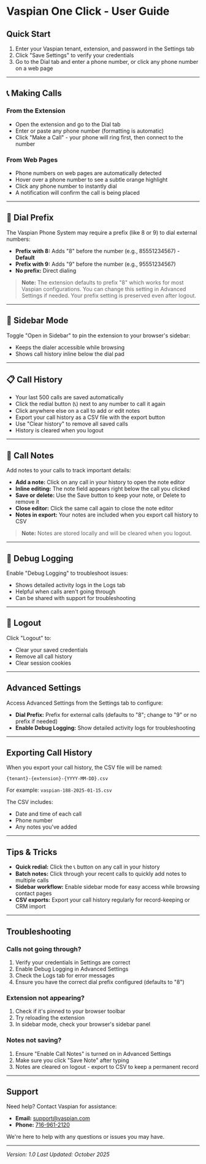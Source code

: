 # Vaspian One Click - User Guide

## Quick Start

1. Enter your Vaspian tenant, extension, and password in the Settings tab
2. Click "Save Settings" to verify your credentials
3. Go to the Dial tab and enter a phone number, or click any phone number on a web page

---

## 📞 Making Calls

### From the Extension

- Open the extension and go to the Dial tab
- Enter or paste any phone number (formatting is automatic)
- Click "Make a Call" - your phone will ring first, then connect to the number

### From Web Pages

- Phone numbers on web pages are automatically detected
- Hover over a phone number to see a subtle orange highlight
- Click any phone number to instantly dial
- A notification will confirm the call is being placed

---

## 🔢 Dial Prefix

The Vaspian Phone System may require a prefix (like 8 or 9) to dial external numbers:

- **Prefix with 8:** Adds "8" before the number (e.g., 85551234567) - **Default**
- **Prefix with 9:** Adds "9" before the number (e.g., 95551234567)
- **No prefix:** Direct dialing

> **Note:** The extension defaults to prefix "8" which works for most Vaspian configurations. You can change this setting in Advanced Settings if needed. Your prefix setting is preserved even after logout.

---

## 📱 Sidebar Mode

Toggle "Open in Sidebar" to pin the extension to your browser's sidebar:

- Keeps the dialer accessible while browsing
- Shows call history inline below the dial pad

---

## 📋 Call History

- Your last 500 calls are saved automatically
- Click the redial button (📞) next to any number to call it again
- Click anywhere else on a call to add or edit notes
- Export your call history as a CSV file with the export button
- Use "Clear history" to remove all saved calls
- History is cleared when you logout

---

## 📝 Call Notes

Add notes to your calls to track important details:

- **Add a note:** Click on any call in your history to open the note editor
- **Inline editing:** The note field appears right below the call you clicked
- **Save or delete:** Use the Save button to keep your note, or Delete to remove it
- **Close editor:** Click the same call again to close the note editor
- **Notes in export:** Your notes are included when you export call history to CSV

> **Note:** Notes are stored locally and will be cleared when you logout.

---

## 🔧 Debug Logging

Enable "Debug Logging" to troubleshoot issues:

- Shows detailed activity logs in the Logs tab
- Helpful when calls aren't going through
- Can be shared with support for troubleshooting

---

## 🚪 Logout

Click "Logout" to:

- Clear your saved credentials
- Remove all call history
- Clear session cookies

---

## Advanced Settings

Access Advanced Settings from the Settings tab to configure:

- **Dial Prefix:** Prefix for external calls (defaults to "8"; change to "9" or no prefix if needed)
- **Enable Debug Logging:** Show detailed activity logs for troubleshooting

---

## Exporting Call History

When you export your call history, the CSV file will be named:

```
{tenant}-{extension}-{YYYY-MM-DD}.csv
```

For example: `vaspian-188-2025-01-15.csv`

The CSV includes:
- Date and time of each call
- Phone number
- Any notes you've added

---

## Tips & Tricks

- **Quick redial:** Click the 📞 button on any call in your history
- **Batch notes:** Click through your recent calls to quickly add notes to multiple calls
- **Sidebar workflow:** Enable sidebar mode for easy access while browsing contact pages
- **CSV exports:** Export your call history regularly for record-keeping or CRM import

---

## Troubleshooting

### Calls not going through?

1. Verify your credentials in Settings are correct
2. Enable Debug Logging in Advanced Settings
3. Check the Logs tab for error messages
4. Ensure you have the correct dial prefix configured (defaults to "8")

### Extension not appearing?

1. Check if it's pinned to your browser toolbar
2. Try reloading the extension
3. In sidebar mode, check your browser's sidebar panel

### Notes not saving?

1. Ensure "Enable Call Notes" is turned on in Advanced Settings
2. Make sure you click "Save Note" after typing
3. Notes are cleared on logout - export to CSV to keep a permanent record

---

## Support

Need help? Contact Vaspian for assistance:

- **Email:** [support@vaspian.com](mailto:support@vaspian.com)
- **Phone:** [716-961-2120](tel:+17169612120)

We're here to help with any questions or issues you may have.

---

*Version: 1.0*
*Last Updated: October 2025*
